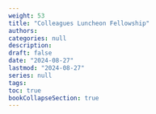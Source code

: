 ```yaml
---
weight: 53
title: "Colleagues Luncheon Fellowship"
authors: 
categories: null
description: 
draft: false
date: "2024-08-27"
lastmod: "2024-08-27"
series: null
tags:
toc: true
bookCollapseSection: true
---
```






